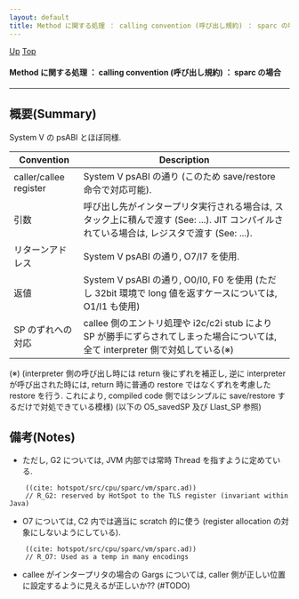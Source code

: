 ```yaml
---
layout: default
title: Method に関する処理 ： calling convention (呼び出し規約) ： sparc の場合
---
```

[Up](noxTQWbUKc.html) [Top](../index.html)

#### Method に関する処理 ： calling convention (呼び出し規約) ： sparc の場合

--- 
## 概要(Summary)
System V の psABI とほぼ同様.

<!-- Turn-ON: (turn-on-orgtbl), Turn-OFF: (orgtbl-mode -1) -->
<!-- BEGIN RECEIVE ORGTBL table2863bAu -->
| Convention | Description |
|---|---|
| caller/callee register | System V psABI の通り (このため save/restore 命令で対応可能). |
| 引数 | 呼び出し先がインタープリタ実行される場合は, スタック上に積んで渡す (See: ...). JIT コンパイルされている場合は, レジスタで渡す (See: ...). |
| リターンアドレス | System V psABI の通り, O7/I7 を使用. |
| 返値 | System V psABI の通り, O0/I0, F0 を使用 (ただし 32bit 環境で long 値を返すケースについては, O1/I1 も使用) |
| SP のずれへの対応 | callee 側のエントリ処理や i2c/c2i stub により SP が勝手にずらされてしまった場合については, 全て interpreter 側で対処している(※) |
<!-- END RECEIVE ORGTBL table2863bAu -->

<!-- 
#+ORGTBL: SEND table2863bAu orgtbl-to-gfm :no-escape t
| Convention             | Description                                                                                                                               |
|------------------------+-------------------------------------------------------------------------------------------------------------------------------------------|
| caller/callee register | System V psABI の通り (このため save/restore 命令で対応可能).                                                                             |
| 引数                   | 呼び出し先がインタープリタ実行される場合は, スタック上に積んで渡す (See: ...). JIT コンパイルされている場合は, レジスタで渡す (See: ...). |
| リターンアドレス       | System V psABI の通り, O7/I7 を使用.                                                                                                      |
| 返値                   | System V psABI の通り, O0/I0, F0 を使用 (ただし 32bit 環境で long 値を返すケースについては, O1/I1 も使用)                                 |
| SP のずれへの対応      | callee 側のエントリ処理や i2c/c2i stub により SP が勝手にずらされてしまった場合については, 全て interpreter 側で対処している(※)          |
-->

(※) (interpreter 側の呼び出し時には return 後にずれを補正し,
      逆に interpreter が呼び出された時には, return 時に普通の restore ではなくずれを考慮した restore を行う.
      これにより, compiled code 側ではシンプルに save/restore するだけで対処できている模様)
     (以下の O5_savedSP 及び Llast_SP 参照)

## 備考(Notes)
  * ただし, G2 については, JVM 内部では常時 Thread を指すように定めている.


```
    ((cite: hotspot/src/cpu/sparc/vm/sparc.ad))
    // R_G2: reserved by HotSpot to the TLS register (invariant within Java)
```

  * O7 については, C2 内では適当に scratch 的に使う (register allocation の対象にしないようにしている).


```
    ((cite: hotspot/src/cpu/sparc/vm/sparc.ad))
    // R_O7: Used as a temp in many encodings
```

  * callee がインタープリタの場合の Gargs については,
    caller 側が正しい位置に設定するように見えるが正しいか?? (#TODO)






